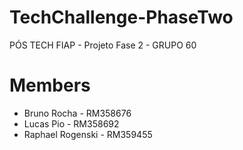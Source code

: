 # TechChallenge-PhaseTwo
PÓS TECH FIAP - Projeto Fase 2 - GRUPO 60

# Members
- Bruno Rocha - RM358676
- Lucas Pio - RM358692
- Raphael Rogenski - RM359455

